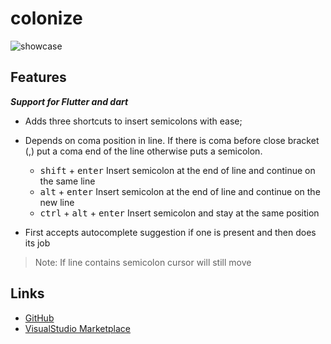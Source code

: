 # **colonize**

![showcase](images/showcase.gif)

## Features

***Support for Flutter and dart***

- Adds three shortcuts to insert semicolons with ease;
- Depends on coma position in line. If there is coma before close bracket (,) put a coma end of the line otherwise puts a semicolon.

  - <kbd>shift</kbd> + <kbd>enter</kbd> Insert semicolon at the end of line and continue on the same line
  - <kbd>alt</kbd> + <kbd>enter</kbd> Insert semicolon at the end of line and continue on the new line
  - <kbd>ctrl</kbd> + <kbd>alt</kbd> + <kbd>enter</kbd> Insert semicolon and stay at the same position

- First accepts autocomplete suggestion if one is present and then does its job

> Note: If line contains semicolon cursor will still move

## Links
* [GitHub](https://github.com/vmsynkov/colonize)
* [VisualStudio Marketplace](https://marketplace.visualstudio.com/items?itemName=vmsynkov.colonize)
